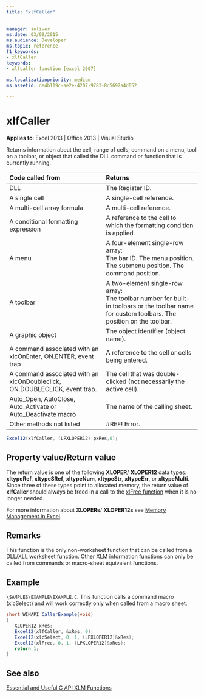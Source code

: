 ```yaml
---
title: "xlfCaller"
 
 
manager: soliver
ms.date: 03/09/2015
ms.audience: Developer
ms.topic: reference
f1_keywords:
- xlfCaller
keywords:
- xlfcaller function [excel 2007]
 
ms.localizationpriority: medium
ms.assetid: de4b119c-ae2e-4207-9783-8d5692a4d052

---
```


# xlfCaller

 **Applies to**: Excel 2013 | Office 2013 | Visual Studio 
  
Returns information about the cell, range of cells, command on a menu, tool on a toolbar, or object that called the DLL command or function that is currently running.
  
|**Code called from**|**Returns**|
|:-----|:-----|
|DLL  <br/> |The Register ID. |
|A single cell  <br/> |A single-cell reference. |
|A multi-cell array formula  <br/> |A multi-cell reference. |
|A conditional formatting expression  <br/> |A reference to the cell to which the formatting condition is applied. |
|A menu  <br/> | A four-element single-row array:  <br/>  The bar ID.  The menu position.  The submenu position.  The command position. |
|A toolbar  <br/> | A two-element single-row array:  <br/>  The toolbar number for built-in toolbars or the toolbar name for custom toolbars.  The position on the toolbar. |
|A graphic object  <br/> |The object identifier (object name). |
|A command associated with an xlcOnEnter, ON.ENTER, event trap  <br/> |A reference to the cell or cells being entered. |
|A command associated with an xlcOnDoubleclick, ON.DOUBLECLICK, event trap. |The cell that was double-clicked (not necessarily the active cell). |
|Auto_Open, AutoClose, Auto_Activate or Auto_Deactivate macro  <br/> |The name of the calling sheet. |
|Other methods not listed  <br/> |#REF! Error. |
   
```cs
Excel12(xlfCaller, (LPXLOPER12) pxRes,0);
```

## Property value/Return value

The return value is one of the following **XLOPER**/ **XLOPER12** data types: **xltypeRef**, **xltypeSRef**, **xltypeNum**, **xltypeStr**, **xltypeErr**, or **xltypeMulti**. Since three of these types point to allocated memory, the return value of **xlfCaller** should always be freed in a call to the [xlFree function](xlfree.md) when it is no longer needed. 
  
For more information about **XLOPERs**/ **XLOPER12s** see [Memory Management in Excel](memory-management-in-excel.md).
  
## Remarks

This function is the only non-worksheet function that can be called from a DLL/XLL worksheet function. Other XLM information functions can only be called from commands or macro-sheet equivalent functions.
  
## Example

 `\SAMPLES\EXAMPLE\EXAMPLE.C`. This function calls a command macro (xlcSelect) and will work correctly only when called from a macro sheet.
  
```cs
short WINAPI CallerExample(void)
{
   XLOPER12 xRes;
   Excel12(xlfCaller, &xRes, 0);
   Excel12(xlcSelect, 0, 1, (LPXLOPER12)&xRes);
   Excel12(xlFree, 0, 1, (LPXLOPER12)&xRes);
   return 1;
}
```

## See also



[Essential and Useful C API XLM Functions](essential-and-useful-c-api-xlm-functions.md)

